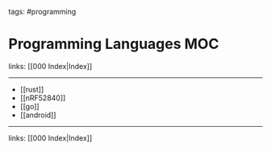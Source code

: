 tags: #programming

# Programming Languages MOC

links: [[000 Index|Index]]

---

- [[rust]]
- [[nRF52840]]
- [[go]]
- [[android]]

---
links: [[000 Index|Index]]
